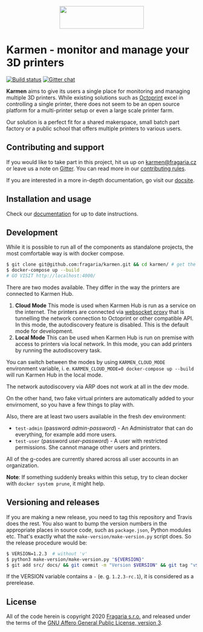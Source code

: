 <p align="center">
  <img width="223" height="60" src="https://raw.githubusercontent.com/fragaria/karmen/e2982bbfb7591a5e322f2e094505d75f7036e0ca/web/src/logo.svg?sanitize=true">
</p>

# Karmen - monitor and manage your 3D printers

[![Build status](https://api.travis-ci.com/fragaria/karmen.svg?branch=master)](https://travis-ci.com/fragaria/karmen)
[![Gitter chat](https://badges.gitter.im/fragaria/karmen.png)](https://gitter.im/fragaria/karmen)


**Karmen** aims to give its users a single place for monitoring
and managing multiple 3D printers. While existing solutions
such as [Octoprint](https://octoprint.org) excel in controlling
a single printer, there does not seem to be an open source platform
for a multi-printer setup or even a large scale printer farm.

Our solution is a perfect fit for a shared makerspace, small batch
part factory or a public school that offers multiple printers to various
users.

## Contributing and support

If you would like to take part in this project, hit us up on karmen@fragaria.cz
or leave us a note on [Gitter](https://gitter.im/fragaria/karmen). You can read
more in our [contributing rules](./CONTRIBUTING.md).

If you are interested in a more in-depth documentation, go visit our [docsite](https://docs.karmen.tech).

## Installation and usage

Check our [documentation](https://docs.karmen.tech/#/on-premise) for up to date instructions.

## Development

While it is possible to run all of the components as standalone projects,
the most comfortable way is with docker compose.

```sh
$ git clone git@github.com:fragaria/karmen.git && cd karmen/ # get the repo
$ docker-compose up --build
# GO VISIT http://localhost:4000/
```

There are two modes available. They differ in the way the printers are connected to Karmen Hub.

1. **Cloud Mode**
    This mode is used when Karmen Hub is run as a service on the internet. The printers are connected
    via [websocket proxy](https://github.com/fragaria/websocket-proxy) that is tunnelling the network connection
    to Octoprint or other compatible API. In this mode, the autodiscovery feature is disabled. This is
    the default mode for development.
1. **Local Mode**
    This can be used when Karmen Hub is run on premise with access to printers via local network.
    In this mode, you can add printers by running the autodiscovery task.

You can switch between the modes by using `KARMEN_CLOUD_MODE` environment variable, i. e.
`KARMEN_CLOUD_MODE=0 docker-compose up --build` will run Karmen Hub in the local mode. 

The network autodiscovery via ARP does not work at all in the dev mode.

On the other hand, two fake virtual printers are automatically added to your envirnoment, so you have a few
things to play with.

Also, there are at least two users available in the fresh dev environment:

- `test-admin` (password *admin-password*) - An Administrator that can do everything, for example add more users.
- `test-user` (password *user-password*) - A user with restricted permissions. She cannot manage other users and
printers.

All of the g-codes are currently shared across all user accounts in an organization.

**Note**: If something suddenly breaks within this setup, try to clean docker with `docker system prune`, it might help.

## Versioning and releases

If you are making a new release, you need to tag this repository and Travis does the rest. You also
want to bump the version numbers in the appropriate places in source code, such as `package.json`, Python
modules etc. That's exactly what the `make-version/make-version.py` script does. So the release procedure would be:

```sh
$ VERSION=1.2.3  # without 'v'
$ python3 make-version/make-version.py "${VERSION}"
$ git add src/ docs/ && git commit -m "Version $VERSION" && git tag "v${VERSION}"  # notice the tag version string has 'v' prefix
```

If the VERSION variable contains a `-` (e. g. `1.2.3-rc.1`), it is considered as a prerelease.

## License

All of the code herein is copyright 2020 [Fragaria s.r.o.](https://fragaria.cz) and released
under the terms of the [GNU Affero General Public License, version 3](./LICENSE.txt).
